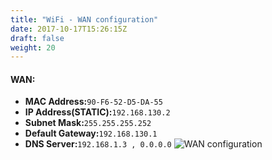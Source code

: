 ```yaml
---
title: "WiFi - WAN configuration"
date: 2017-10-17T15:26:15Z
draft: false
weight: 20
---
```


#### WAN:
- **MAC Address:**`90-F6-52-D5-DA-55`
- **IP Address(STATIC):**`192.168.130.2`
- **Subnet Mask:**`255.255.255.252`
- **Default Gateway:**`192.168.130.1`
- **DNS Server:**`192.168.1.3 , 0.0.0.0`
![WAN configuration](/images/WiFi/wifi_config_network_wan.png)

